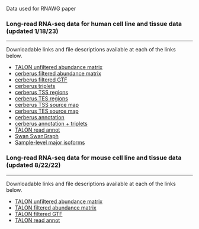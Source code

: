 Data used for RNAWG paper

### Long-read RNA-seq data for human cell line and tissue data (updated 1/18/23)
--------------------------------------------------------------------------------
Downloadable links and file descriptions available at each of the links below.
* [TALON unfiltered abundance matrix](https://sandbox.zenodo.org/record/1078180)
* [cerberus filtered abundance matrix](https://sandbox.zenodo.org/record/1148271)
* [cerberus filtered GTF](https://sandbox.zenodo.org/record/1148268)
* [cerberus triplets](https://sandbox.zenodo.org/record/1148265)
* [cerberus TSS regions](https://sandbox.zenodo.org/record/1092267)
* [cerberus TES regions](https://sandbox.zenodo.org/record/1148269)
* [cerberus TSS source map](https://sandbox.zenodo.org/record/1092269)
* [cerberus TES source map](https://sandbox.zenodo.org/record/1148267)
* [cerberus annotation](https://sandbox.zenodo.org/record/1148270)
* [cerberus annotation + triplets](https://sandbox.zenodo.org/record/1148264)
* [TALON read annot](https://sandbox.zenodo.org/record/1055429)
* [Swan SwanGraph](https://sandbox.zenodo.org/record/1148276)
* [Sample-level major isoforms](https://sandbox.zenodo.org/record/1148273)

### Long-read RNA-seq data for mouse cell line and tissue data (updated 8/22/22)
--------------------------------------------------------------------------------
Downloadable links and file descriptions available at each of the links below.
* [TALON unfiltered abundance matrix](https://sandbox.zenodo.org/record/1095610)
* [TALON filtered abundance matrix](https://sandbox.zenodo.org/record/1095608)
* [TALON filtered GTF](https://sandbox.zenodo.org/record/1095599)
* [TALON read annot](https://sandbox.zenodo.org/record/1095614)

<!-- * [cerberus filtered abundance matrix](https://sandbox.zenodo.org/record/1092240)
* [cerberus filtered GTF](https://sandbox.zenodo.org/record/1092266)
* [cerberus triplets](https://sandbox.zenodo.org/record/1093070)
* [cerberus TSS regions](https://sandbox.zenodo.org/record/1092267)
* [cerberus TES regions](https://sandbox.zenodo.org/record/1092268)
* [cerberus TSS source map](https://sandbox.zenodo.org/record/1092269)
* [cerberus TES source map](https://sandbox.zenodo.org/record/1092270)
* [cerberus annotation](https://sandbox.zenodo.org/record/1092257)
* [cerberus annotation + triplets](https://sandbox.zenodo.org/record/1092286) -->
<!-- * [Swan SwanGraph](https://sandbox.zenodo.org/record/1092272) -->

<!-- ### Long-read RNA-seq data for human cell line and tissue data (updated 4/27/22)
--------------------------------------------------------------------------------
* [TALON database]()
* [TALON unfiltered abundance matrix](https://drive.google.com/file/d/1BfGPx7egkEjXandqk7ztVI_T89DnpTCv/view?usp=sharing)
* [TALON filtered abundance matrix](https://drive.google.com/file/d/102CmWTUyIpgNpcpyc-mb1KHogvhTtJ9t/view?usp=sharing)
* [TALON filtered GTF](https://drive.google.com/file/d/1XLfUGfuRmx7rFhvQHdjMv-LfIpAHxYkb/view?usp=sharing)
* [TALON filtered GTF (Known, NIC, NNC)](https://drive.google.com/file/d/16rn2VAL7MylJaVhKoTPDPwkOVGoL3HNU/view?usp=sharing)
* [TALON filtered detected GTF (Known, NIC, NNC transcripts expressed >= 1 TPM)](https://drive.google.com/file/d/1QvkG7H5C3v24ItSGpYjdCcFO_xJbUt6m/view?usp=sharing)
* [TALON filtered detected GTF (Known, NIC, NNC transcripts expressed >= 1 TPM)+all GENCODE v29 transcripts](https://drive.google.com/file/d/1v80w2Podqh1dLbfOAAHtUFsitEVaL7lD/view?usp=sharing)
* [TALON read annot](https://drive.google.com/file/d/1ZBMd4p73TlYsox5KNEkqJqm_u9xvQec7/view?usp=sharing)
* [SwanGraph of filtered data (Known, NIC, NNC)]() -->


<!-- ### Long-read RNA-seq data for human cell line and tissue data (updated 3/8/22)
--------------------------------------------------------------------------------
* [TALON database](https://drive.google.com/file/d/1QIYMmrDP6rJAOEPv5hjzIl33Ja8NJ0NE/view?usp=sharing)
* [TALON unfiltered abundance matrix](https://drive.google.com/file/d/1nvjxv_HZHHy_w1qde_z_qGJPePsEmKHk/view?usp=sharing)
* [TALON filtered abundance matrix](https://drive.google.com/file/d/1repLKHfQYV66MEv0FweyKJxtvvs4sFlj/view?usp=sharing)
* [TALON filtered GTF](https://drive.google.com/file/d/1O_Vd5-SjyBE9MjxFsoLBjD43Tx7kw-T5/view?usp=sharing)
* [TALON filtered GTF (Known, NIC, NNC)](https://drive.google.com/file/d/1O_Vd5-SjyBE9MjxFsoLBjD43Tx7kw-T5/view?usp=sharing)
* [TALON read annot](https://drive.google.com/file/d/194GuCA3l1lhI5e1Gsok5Xb9-vh7qf43i/view?usp=sharing)
* [SwanGraph of filtered data (Known, NIC, NNC)](https://drive.google.com/file/d/1o1-vjDh_yplA6YxMu5a7ucyQTIP615bR/view?usp=sharing) -->


<!-- ### Long-read RNA-seq data for human cell line and tissue data (updated 11/29/21)
--------------------------------------------------------------------------------
* [TALON database](https://drive.google.com/file/d/1pDoR4PUrD8HBilPbDKi6rnBoqztzgj3K/view?usp=sharing)
* [TALON unfiltered abundance matrix](https://drive.google.com/file/d/1UPFATfhHHGTsehZNEhiDrX2LLNp33NXr/view?usp=sharing)
* [TALON filtered abundance matrix](https://drive.google.com/file/d/16QVv8ORYI9B8XGP7vIDVeO0hHqrj3r-z/view?usp=sharing)
* [TALON filtered GTF](https://drive.google.com/file/d/1PJW5FYmdqXdS-LDxhfQyMSezD3YO_QWz/view?usp=sharing)
* [TALON read annot](https://drive.google.com/file/d/15EuBAFf7WQCd_HybrjKdSvkYoImIe_8F/view?usp=sharing) -->
